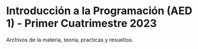 # Introducción a la Programación (AED 1) - Primer Cuatrimestre 2023
  
Archivos de la materia, teoria, practicas y resueltos.